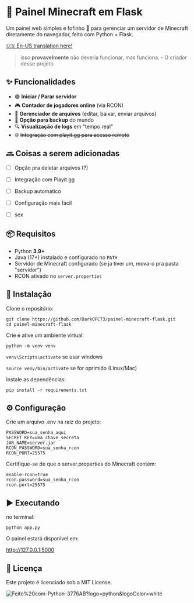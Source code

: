 # 🌸 Painel Minecraft em Flask

Um painel web simples e fofinho 💖 para gerenciar um servidor de Minecraft diretamente do navegador, feito com Python + Flask.

[🇺🇸 En-US translation here!](README-en.md)

> isso **provavelmente** não deveria funcionar, mas funciona. - O criador desse projeto

## ✨ Funcionalidades
- 🟢 **Iniciar / Parar servidor**
- 🎮 **Contador de jogadores online** (via RCON)
- 📁 **Gerenciador de arquivos** (editar, baixar, enviar arquivos)
- 💾 **Opção para backup** do mundo
- 🔍 **Visualização de logs** em "tempo real"
- 🌐 ~~Integração com playit.gg para acesso remoto~~

## 🔜 Coisas a serem adicionadas
- [ ] Opção pra deletar arquivos (?)
- [ ] Integração com Playit.gg
- [ ] Backup automatico
- [ ] Configuração mais fácil
- [ ] sex


## 📦 Requisitos
- Python **3.9+**
- Java (17+) instalado e configurado no `PATH`
- Servidor de Minecraft configurado (se ja tiver um, mova-o pra pasta "servidor")
- RCON ativado no `server.properties`

## 🚀 Instalação
Clone o repositório:
```
git clone https://github.com/DarkOFC73/painel-minecraft-flask.git
cd painel-minecraft-flask
```
Crie e ative um ambiente virtual:

``python -m venv venv``

``venv\Scripts\activate`` se usar windows

``source venv/bin/activate`` se for oprimido (Linux/Mac)

Instale as dependências:

``pip install -r requirements.txt``

## ⚙️ Configuração

Crie um arquivo .env na raiz do projeto:
```
PASSWORD=sua_senha_aqui
SECRET_KEY=uma_chave_secreta
JAR_NAME=server.jar
RCON_PASSWORD=sua_senha_rcon
RCON_PORT=25575
```


Certifique-se de que o server.properties do Minecraft contém:
```
enable-rcon=true
rcon.password=sua_senha_rcon
rcon.port=25575
```
## ▶️ Executando
no terminal:

``python app.py``

O painel estará disponível em:

http://127.0.0.1:5000


## 📝 Licença

Este projeto é licenciado sob a MIT License.

![Feito%20com-Python-3776AB?logo=python&logoColor=white](https://img.shields.io/badge/Feito%20com-Python-3776AB?logo=python&logoColor=white)
